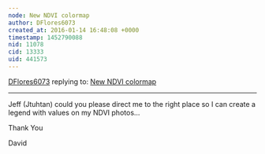 ```yaml
---
node: New NDVI colormap
author: DFlores6073
created_at: 2016-01-14 16:48:08 +0000
timestamp: 1452790088
nid: 11078
cid: 13333
uid: 441573
---
```




[DFlores6073](../profile/DFlores6073) replying to: [New NDVI colormap](../notes/cfastie/08-26-2014/new-ndvi-colormap)

----
Jeff (Jtuhtan) could you please direct me to the right place so I can create a legend with values on my NDVI photos...

Thank You

David